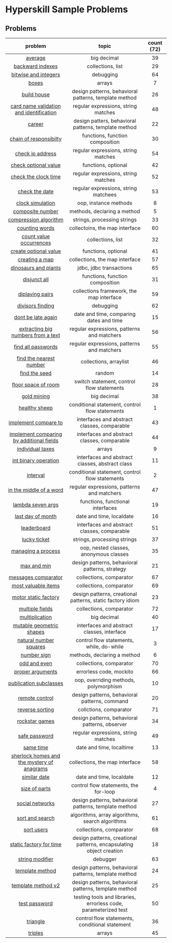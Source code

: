 # Hyperskill Sample Problems

## Problems
problem|topic|count (72)
:-:|:-:|:-:
[average](./Average/README.md)|big decimal|39
[backward indexes](./BackwardIndexes/README.md)|collections, list|29
[bitwise and integers](./BitwiseAndIntegers/README.md)|debugging|64
[boxes](./Boxes/README.md)|arrays|7
[build house](./BuildHouse/README.md)|design patterns, behavioral patterns, template method|26
[card name validation and identification](./CardNameValidationAndIdentificaiton/README.md)|regular expressions, string matches|48
[career](./Career/README.md)|design patters, behavioral patterns, template method|22
[chain of responsibilty](./ChainOfResponsibility/README.md)|functions, function composition|30
[check ip address](./CheckIPAddress/README.md)|regular expressions, string matches|54
[check optional value](./CheckOptionalValue/README.md)|functions, optional|42
[check the clock time](./CheckTheClockTime/README.md)|regular expressions, string matches|52
[check the date](./CheckTheDate/README.md)|regular expressions, string matchees|53
[clock simulation](./ClockSimulation/README.md)|oop, instance methods|8
[composite number](./CompositeNumber/README.md)|methods, declaring a method|5
[compression algorithm](./CompressionAlgorithm/README.md)|strings, processing strings|33
[counting words](./CountingWords/README.md)|collectoins, the map interface|60
[count value occurrences](./CountValueOccurrences/README.md)|collections, list|32
[create optional value](./CreateOptionalValue/README.md)|functions, optional|41
[creating a map](./CreatingATreeMap/README.md)|collections, the map interface|57
[dinosaurs and plants](./DinosaursAndPlants/README.md)|jdbc, jdbc transactions|65
[disjunct all](./DisjunctAll/README.md)|functions, function composition|31
[diplaying pairs](./DisplayingPairs/README.md)|collections framework, the map interface|59
[divisors finding](./DivisorsFinding/README.md)|debugging|62
[dont be late again](./DontBeLateAgain/README.md)|date and time, comparing dates and time|15
[extracting big numbers from a text](./ExtractBigNumbersFromText/README.md)|regular expressions, patterns and matchers|56
[find all passwords](./FindAllPasswords/README.md)|regular expressions, patterns and matchers|55
[find the nearest number](./FindNearestNumber/README.md)|collections, arraylist|46
[find the seed](./FindTheSeed/README.md)|random|14
[floor space of room](./FloorSpaceOfRoom/README.md)|switch statement, control flow statements|28
[gold mining](./GoldMining/README.md)|big decimal|38
[healthy sheep](./HealthySheep/README.md)|conditional statement, control flow statements|1
[implement compare to](./ImplementCompareToMethod/README.md)|interfaces and abstract classes, comparable|43
[implement comparing by additional fields](./ImplementComparingByAdditionalFields/README.md)|interfaces and abstract classes, comparable|44
[individual taxes](./IndividualTaxes/README.md)|arrays|9
[int binary operation](./IntBinaryOperation/README.md)|interfaces and abstract classes, abstract class|11
[interval](./Interval/README.md)|conditional statement, control flow statements|2
[in the middle of a word](./InTheMiddleOfWord/README.md)|regular expressions, patterns and matchers|47
[lambda seven args](./LambdaSevenArgs/README.md)|functions, functional interfaces|19
[last day of month](./LastDayOfMonth/README.md)|date and time, localdate|16
[leaderboard](./Leaderboard/README.md)|interfaces and abstract classes, comparable|51
[lucky ticket](./LuckyTicket/README.md)|strings, processing strings|37
[managing a process](./ManagingProcess/README.md)|oop, nested classes, anonymous classes|35
[max and min](./MaxAndMin/README.md)|design patterns, behavioral patterns, strategy|21
[messages comparator](./MessagesComparator/README.md)|collections, comparator|67
[most valuable items](./MostValuableItems/README.md)|collections, comparator|69
[motor static factory](./MotorStaticFactory/README.md)|design patterns, creational patterns, static factory idiom|23
[multiple fields](./MultipleFields/README.md)|collections, comparator|72
[multiplication](./Multiplication/README.md)|big decimal|40
[mutable geometric shapes](./MutableGeometricShapes/README.md)|interfaces and abstract classes, interface|17
[natural number squares](./NaturalNumbersSquares/README.md)|control flow statements, while, do-while|3
[number sign](./NumberSign/README.md)|methods, declaring a method|6
[odd and even](./OddAndEven/README.md)|collections, comparator|70
[proper arguments](./ProperArguments/README.md)|errorless code, mockito|66
[publication subclasses](./PublicationSubclasses/README.md)|oop, overriding methods, polymorphism|10
[remote control](./RemoteControl/README.md)|design patterns, behavioral patterns, command|20
[reverse sorting](./ReverseSorting/README.md)|collctions, comparator|71
[rockstar games](./RockstarGames/README.md)|design patterns, behavioral patterns, observer|34
[safe password](./SafePassword/README.md)|regular expressions, string matches|49
[same time](./SameTime/README.md)|date and time, localtime|13
[sherlock homes and the mystery of anagrams](./SherlockHolmesAnagrams/README.md)|collections, the map interface|58
[similar date](./SimilarDate/README.md)|date and time, localdate|12
[size of parts](./SizeOfParts/README.md)|control flow statements, the for-loop|4
[social networks](./SocialNetworks/README.md)|design patterns, behavioral patterns, template method|27
[sort and search](./SortAndSearch/README.md)|algorithms, array algorithms, search algorithms|61
[sort users](./SortUsers/README.md)|collections, comparator|68
[static factory for time](./StaticFactoryForTime/README.md)|design patterns, creational patterns, encapsulating object creation|18
[string modifier](./StringModifier/README.md)|debugger|63
[template method](./TemplateMethod/README.md)|design patterns, behavioral patterns, template method|24
[template method v2](./TemplateMethod2/README.md)|design patterns, behavioral patterns, template method|25
[test password](./TestPassword/README.md)|testing tools and libraries, errorless code, parameterized test|50
[triangle](./Triangle/README.md)|control flow statements, conditional statement|36
[triples](./Triples/README.md)|arrays|45

<!--
TODO:
- [ ] add topics to each sample problems
- [x] arrange into alphabetical order
  - [x] keep a list by time added
- [ ] make it testable TDD
  - [ ] create a class for the main program
  - [ ] create unit tests
 -->

<!--
problems by time added
git log --grep="sample problems added" --oneline --reverse
-->